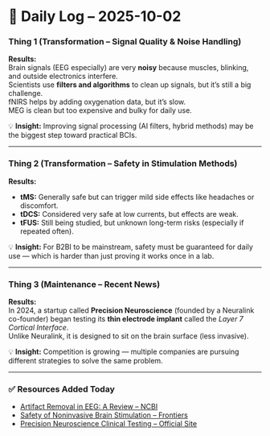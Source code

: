 # 📅 Daily Log – 2025-10-02  

### Thing 1 (Transformation – Signal Quality & Noise Handling)  
**Results:**  
Brain signals (EEG especially) are very **noisy** because muscles, blinking, and outside electronics interfere.  
Scientists use **filters and algorithms** to clean up signals, but it’s still a big challenge.  
fNIRS helps by adding oxygenation data, but it’s slow.  
MEG is clean but too expensive and bulky for daily use.  

💡 **Insight:** Improving signal processing (AI filters, hybrid methods) may be the biggest step toward practical BCIs.  

---

### Thing 2 (Transformation – Safety in Stimulation Methods)  
**Results:**  
- **tMS:** Generally safe but can trigger mild side effects like headaches or discomfort.  
- **tDCS:** Considered very safe at low currents, but effects are weak.  
- **tFUS:** Still being studied, but unknown long-term risks (especially if repeated often).  

💡 **Insight:** For B2BI to be mainstream, safety must be guaranteed for daily use — which is harder than just proving it works once in a lab.  

---

### Thing 3 (Maintenance – Recent News)  
**Results:**  
In 2024, a startup called **Precision Neuroscience** (founded by a Neuralink co-founder) began testing its **thin electrode implant** called the *Layer 7 Cortical Interface*.  
Unlike Neuralink, it is designed to sit on the brain surface (less invasive).  

💡 **Insight:** Competition is growing — multiple companies are pursuing different strategies to solve the same problem.  

---

### ✅ Resources Added Today  
- [Artifact Removal in EEG: A Review – NCBI](https://www.ncbi.nlm.nih.gov/pmc/articles/PMC8089998/)  
- [Safety of Noninvasive Brain Stimulation – Frontiers](https://www.frontiersin.org/articles/10.3389/fneur.2017.00056/full)  
- [Precision Neuroscience Clinical Testing – Official Site](https://precisionneuro.io/)  